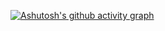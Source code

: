 [![Ashutosh's github activity graph](https://github-readme-activity-graph.vercel.app/graph?username=vincegre)](https://github.com/vincegre/github-read)
